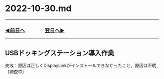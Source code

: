 # 2022-10-30.md
  
---
### [◀️前日へ](https://github.com/yuasys/chatty-journal/blob/main/2022/10/2022-10-29.md)&emsp;&emsp;&emsp;&emsp;[翌日へ▶️](https://github.com/yuasys/chatty-journal/blob/main/2022/10/2022-10-31.md)
---

## USBドッキングステーション導入作業

失敗：原因は正しくDisplayLinkがインストールできなかったこと。原因は不明（調査中）
